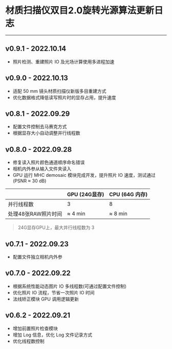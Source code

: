 # 材质扫描仪双目2.0旋转光源算法更新日志
***

## v0.9.1 - 2022.10.14
- 照片检测、重建照片 IO 及光场计算使用多进程加速

## v0.9.0 - 2022.10.13
- 适配 50 mm 镜头材质扫描仪新版多目重建方式
- 优化数据格式降低读写照片时的显存占用，提升速度

## v0.8.1 - 2022.09.29
- 配置文件控制去马赛克方式
- 根据显存大小自动调整并行线程数

## v0.8.0 - 2022.09.28
- 修复读入照片颜色通道顺序命名错误
- 相机内外参从输入文件夹读入
- GPU 运行 MHC demosaic 模块完成开发，提升照片 IO 速度，测试通过 (PSNR ≈ 30 dB)

| | GPU (24G显存) | CPU (64G 内存) |
| ----------- | ----------- | ----------- |
| 并行线程数 | 3 | 8 |
| 处理48张RAW照片时间 | ≈ 4 min | ≈ 8 min |

> 24G显存GPU上，最大并行线程数为 3

## v0.7.1 - 2022.09.23
- 配置文件独立相机内外参

## v0.7.0 - 2022.09.22
- 根据系统性能动态图片 IO 多线程数(可通过配置文件控制)
- 优化照片 IO 流程，节省一次照片 IO 时间
- 法线矫正模块 GPU 调用逻辑更新

## v0.6.2 - 2022.09.21
- 增加前置照片检查模块
- 增加 Log 信息，优化 Log 文件记录方式
- 优化线程数控制
